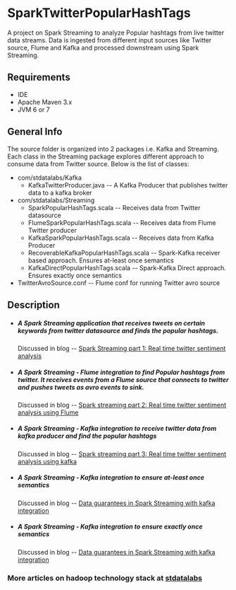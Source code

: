 # SparkTwitterPopularHashTags

A project on Spark Streaming to analyze Popular hashtags from live twitter data streams. Data is ingested from different input sources like Twitter source, Flume and Kafka and processed downstream using Spark Streaming.

## Requirements
- IDE 
- Apache Maven 3.x
- JVM 6 or 7

## General Info
The source folder is organized into 2 packages i.e. Kafka and Streaming. Each class in the Streaming package explores different approach to consume data from Twitter source. Below is the list of classes:
* com/stdatalabs/Kafka
     * KafkaTwitterProducer.java --   A Kafka Producer that publishes twitter data to a kafka broker
* com/stdatalabs/Streaming
    * SparkPopularHashTags.scala -- Receives data from Twitter datasource
    * FlumeSparkPopularHashTags.scala -- Receives data from Flume Twitter producer
    * KafkaSparkPopularHashTags.scala -- Receives data from Kafka Producer
    * RecoverableKafkaPopularHashTags.scala -- Spark-Kafka receiver based approach. Ensures at-least once semantics
    * KafkaDirectPopularHashTags.scala -- Spark-Kafka Direct approach. Ensures exactly once semantics
* TwitterAvroSource.conf 
    -- Flume conf for running Twitter avro source

## Description
* ##### A Spark Streaming application that receives tweets on certain keywords from twitter datasource and finds the popular hashtags. 
  Discussed in blog -- 
     [Spark Streaming part 1: Real time twitter sentiment analysis](http://stdatalabs.blogspot.in/2016/09/spark-streaming-part-1-real-time.html)

* ##### A Spark Streaming - Flume integration to find Popular hashtags from twitter. It receives events from a Flume source that connects to twitter and pushes tweets as avro events to sink.
    Discussed in blog -- 
     [Spark streaming part 2: Real time twitter sentiment analysis using Flume](http://stdatalabs.blogspot.in/2016/09/spark-streaming-part-2-real-time_10.html)
     
* ##### A Spark Streaming - Kafka integration to receive twitter data from kafka producer and find the popular hashtags
    Discussed in blog -- 
     [Spark streaming part 3: Real time twitter sentiment analysis using kafka](http://stdatalabs.blogspot.in/2016/09/spark-streaming-part-3-real-time.html)
     
* ##### A Spark Streaming - Kafka integration to ensure at-least once semantics
    Discussed in blog -- 
     [Data guarantees in Spark Streaming with kafka integration](http://stdatalabs.blogspot.in/2016/10/data-guarantees-in-spark-streaming-with.html)
     
* ##### A Spark Streaming - Kafka integration to ensure exactly once semantics
    Discussed in blog -- 
     [Data guarantees in Spark Streaming with kafka integration](http://stdatalabs.blogspot.in/2016/10/data-guarantees-in-spark-streaming-with.html)



### More articles on hadoop technology stack at [stdatalabs](http://stdatalabs.blogspot.com)

